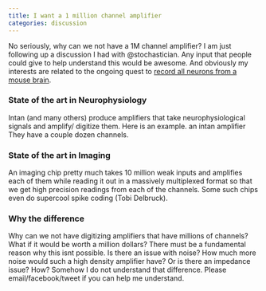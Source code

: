 ```yaml
---
title: I want a 1 million channel amplifier
categories: discussion
---
```


No seriously, why can we not have a 1M channel amplifier? I am just following up a discussion I had with @stochastician. Any input that people could give to help understand this would be awesome. And obviously my interests are related to the ongoing quest to [record all neurons from a mouse brain](http://arxiv.org/abs/1306.5709).

### State of the art in Neurophysiology

Intan (and many others) produce amplifiers that take neurophysiological signals and amplify/ digitize them. Here is an example. an intan amplifier They have a couple dozen channels.

### State of the art in Imaging

An imaging chip pretty much takes 10 million weak inputs and amplifies each of them while reading it out in a massively multiplexed format so that we get high precision readings from each of the channels. Some such chips even do supercool spike coding (Tobi Delbruck).

### Why the difference

Why can we not have digitizing amplifiers that have millions of channels? What if it would be worth a million dollars? There must be a fundamental reason why this isnt possible. Is there an issue with noise? How much more noise would such a high density amplifier have? Or is there an impedance issue? How? Somehow I do not understand that difference. Please email/facebook/tweet if you can help me understand.

